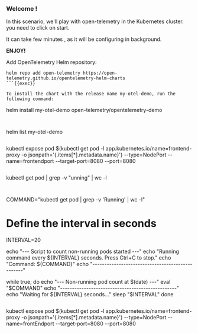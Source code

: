 
<br>

### Welcome !

In this scenario, we'll play with open-telemetry in the Kubernetes cluster.
you need to click on start.

It can take few minutes , as it will be configuring in background.

**ENJOY!**

Add OpenTelemetry Helm repository:
```
helm repo add open-telemetry https://open-telemetry.github.io/opentelemetry-helm-charts
```{{exec}}

To install the chart with the release name my-otel-demo, run the following command:
```
helm install my-otel-demo open-telemetry/opentelemetry-demo

```{{exec}}


```
helm list my-otel-demo

```{{exec}}

```

kubectl  expose pod $(kubectl  get pod -l app.kubernetes.io/name=frontend-proxy -o jsonpath='{.items[*].metadata.name}') --type=NodePort --name=frontendport --target-port=8080 --port=8080

```{{exec}}

```
kubectl get pod | grep -v "unning" | wc -l 

```{{exec}}


```
COMMAND="kubectl get pod | grep -v 'Running' | wc -l"

# Define the interval in seconds
INTERVAL=20

echo "--- Script to count non-running pods started ---"
echo "Running command every ${INTERVAL} seconds. Press Ctrl+C to stop."
echo "Command: ${COMMAND}"
echo "-------------------------------------------------"

while true; do
  echo "--- Non-running pod count at $(date) ---"
  eval "$COMMAND"
  echo "-------------------------------------------------"
  echo "Waiting for ${INTERVAL} seconds..."
  sleep "$INTERVAL"
done
```{{exec}}

```
kubectl  expose pod $(kubectl  get pod -l app.kubernetes.io/name=frontend-proxy -o jsonpath='{.items[*].metadata.name}') --type=NodePort --name=frontEndport --target-port=8080 --port=8080

```{{exec}}